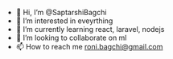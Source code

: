 - 👋 Hi, I’m @SaptarshiBagchi
- 👀 I’m interested in eveyrthing
- 🌱 I’m currently learning react, laravel, nodejs
- 💞️ I’m looking to collaborate on ml
- 📫 How to reach me roni.bagchi@gmail.com

<!---
SaptarshiBagchi/SaptarshiBagchi is a ✨ special ✨ repository because its `README.md` (this file) appears on your GitHub profile.
You can click the Preview link to take a look at your changes.
--->
